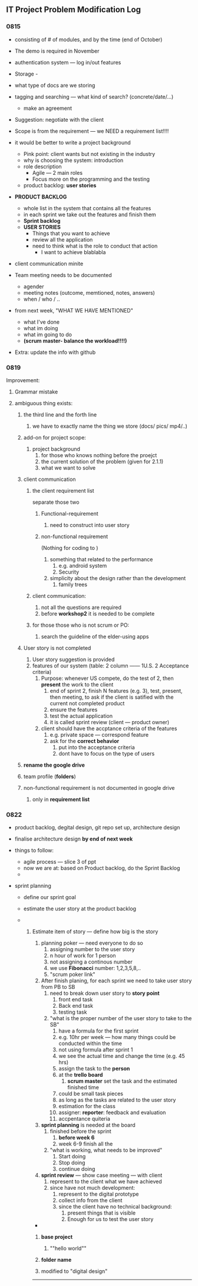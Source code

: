 ## IT Project Problem Modification Log



### 0815

- consisting of # of modules, and by the time (end of October)
- The demo is required in November
- authentication system — log in/out features
- Storage - 
- what type of docs are we storing
- tagging and searching — what kind of search? (concrete/date/...)
  - make an agreement
- Suggestion: negotiate with the client



- Scope is from the requirement — we NEED a requirement list!!!!
- it would be better to write a project background
  - Pink point: client wants but not existing in the industry
  - why is choosing the system: introduction
  - role description
    - Agile — 2 main roles
    - Focus more on the programming and the testing
  - product backlog: **user stories**
- **PRODUCT BACKLOG**
  - whole list in the system that contains all the features
  - in each sprint we take out the features and finish them
  - **Sprint backlog**
  - **USER STORIES**
    - Things that you want to achieve
    - review all the application
    - need to think what is the role to conduct that action
      - I want to achieve blablabla
- client communication minite 
- Team meeting needs to be documented
  - agender
  - meeting notes (outcome, memtioned, notes, answers)
  - when / who / ..
- from next week, "WHAT WE HAVE MENTIONED" 
  - what I've done
  - what im doing
  - what im going to do
  - **(scrum master- balance the workload!!!!)**



- Extra: update the info with github

### 0819

Improvement: 

1. Grammar mistake

2. ambiguous thing exists:

   1. the third line and the forth line

      1. we have to exactly name the thing we store (docs/ pics/ mp4/..)

   2. add-on for project scope:

      1. project background
         1. for those who knows nothing before the proejct
         2. the current solution of the problem (given for 2.1.1)
         3. what we want to solve

   3. client communication

      1. the client requirement list 

         separate those two

         1. Functional-requirement

            1. need to construct into user story

         2. non-functional requirement

            (Nothing for coding to )

            1. something that related to the performance
               1. e.g. android system
               2. Security 
            2. simplicity about the design rather than the development
               1. family trees

      2. client communication:

         1. not all the questions are required
         2. before **workshop2** it is needed to be complete

      3. for those those who is not scrum or PO:

         1. search the guideline of the elder-using apps

   4. User story is not completed

      1. User story suggestion is provided
      2. features of our system (table: 2 column —— 1U.S. 2 Acceptance criteria)
         1. Purpose: whenever US compete, do the test of 2, then **present** the work to the client
            1. end of sprint 2, finish N features (e.g. 3), test, present, then meeting, to ask if the client is satified with the current not completed product
            2. ensure the features 
            3.  test the actual application
            4. it is called sprint review (client — product owner)
         2. client should have the accptance criteria of the features
            1. e.g. private space — correspond feature
            2. ask for the **correct behavior**
               1. put into the acceptance criteria
               2. dont have to focus on the type of users

   5. **rename the google drive**

   6. team profile (**folders**)

   7. non-functional requirement is not documented in google drive

      1. only in **requirement list**

      

### 0822

- product backlog, degital design, git repo set up, architecture design
- finalise architecture design **by end of next week**
- things to follow:
  - agile process — slice 3 of ppt
  - now we are at: based on Product backlog, do the Sprint Backlog
  - 

- sprint planning

  - define our sprint goal

  - estimate the user story at the product backlog

  - 1. Estimate item of story — define how big is the story

       1. planning poker — need everyone to do so 
          1. assigning number to the user story
          2. n hour of work for 1 person
          3. not assigning a continous number
          4. we use **Fibonacci** number: 1,2,3,5,8,..
          5. "scrum poker link"
       2. After finish planing, for each sprint we need to take user story from PB to SB
          1. need to break down user story to **story point**
             1. front end task
             2. Back end task
             3. testing task
          2. "what is the proper number of the user story to take to the SB"
             1. have a formula for the first sprint
             2. e.g. 10hr per week — how many things could be conducted within the time
             3. not using formula after sprint 1
             4. we see the actual time and change the time (e.g. 45 hrs)
             5. assign the task to the **person**
             6. at the **trello board** 
                1. **scrum master** set the task and the estimated finished time
             7. could be small task pieces
             8. as long as the tasks are related to the user story
             9. estimation for the class
             10. assigner: **reporter**: feedback and evaluation
             11. accpentance quiteria
       3. **sprint planning** is needed at the board
          1. finished before the sprint
             1. **before week 6**
             2. week 6-9 finish all the
          2. "what is working, what needs to be improved"
             1. Start doing
             2. Stop doing
             3. continue doing
       4. **sprint review** — show case meeting — with client
          1. represent to the client what we have achieved
          2. since have not much development:
             1. represent to the digital prototype
             2. collect info from the client
             3. since the client have no technical background:
                1. present things that is visible
                2. Enough for us to test the user story

       - 

       1. **base project**

          1. ""hello world""

       2.  **folder name**

          1. modified to "digital design"

          ****


